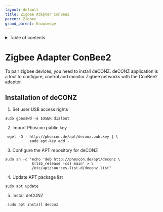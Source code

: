 ```yaml
---
layout: default
title: Zigbee Adapter ConBee2
parent: Zigbee
grand_parent: Knowledge
---
```


<details close markdown="block">
  <summary>
    Table of contents
  </summary>
  {: .text-delta }
1. TOC
{:toc}
</details>

# Zigbee Adapter ConBee2

To pair zigbee devices, you need to install deCONZ. deCONZ application is a tool to configure, control and monitor Zigbee networks with the ConBee2 adapter.

## Installation of deCONZ

1. Set user USB access rights
```
sudo gpasswd -a $USER dialout
```

2. Import Phoscon public key
```
 wget -O - http://phoscon.de/apt/deconz.pub.key | \
           sudo apt-key add -
```

3. Configure the APT repository for deCONZ
```
sudo sh -c "echo 'deb http://phoscon.de/apt/deconz \
            $(lsb_release -cs) main' > \
            /etc/apt/sources.list.d/deconz.list"
```

4. Update APT package list
```
sudo apt update
```

5. Install deCONZ
```
 sudo apt install deconz
```


